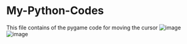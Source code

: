 # My-Python-Codes
This file contains of the pygame code for moving the cursor
![image](https://github.com/user-attachments/assets/198e5acb-51eb-47ec-af8c-b220253461a0)
![image](https://github.com/user-attachments/assets/7f2e2a3f-0712-4686-9cfa-ac9082357972)
